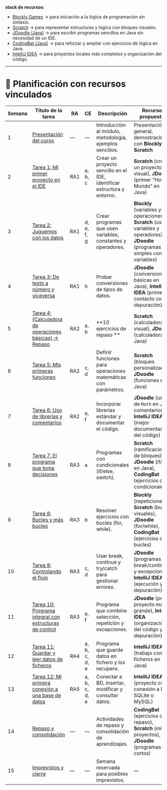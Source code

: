 **stack de recursos**:

* [Blockly Games](https://blockly.games/) → para iniciación a la lógica de programación sin sintaxis.
* [Scratch](https://scratch.mit.edu/) → para representar estructuras y lógica con bloques visuales.
* [JDoodle (Java)](https://www.jdoodle.com/online-java-compiler) → para escribir programas sencillos en Java sin necesidad de un IDE.
* [CodingBat (Java)](https://codingbat.com/java) → para reforzar y ampliar con ejercicios de lógica en Java.
* [IntelliJ IDEA](https://www.jetbrains.com/idea/) → para proyectos locales más completos y organización del código.

---

# 📅 Planificación con recursos vinculados

| Semana | Título de la tarea                                     | RA  | CE            | Descripción                                                             | Recursos propuestos                                                                                                             |
| ------ | ------------------------------------------------------ | --- | ------------- | ----------------------------------------------------------------------- | ------------------------------------------------------------------------------------------------------------------------------- |
| 1      | [Presentación del curso](Tarea0.md)                    | —   | —             | Introducción al módulo, metodología, ejemplos sencillos.                | Presentación general, demostración con **Blockly** y **Scratch**                                                                |
| 2      | [Tarea 1: Mi primer proyecto en el IDE](Tarea1.md)     | RA1 | a, b, c       | Crear un proyecto sencillo en el IDE, identificar estructura y entorno. | **Scratch** (crear un proyecto visual), **JDoodle** (primer “Hola Mundo” en Java)                                               |
| 3      | [Tarea 2: Juguemos con los datos](Tarea2.md)           | RA1 | d, e, f, g    | Crear programas que usen variables, constantes y operadores.            | **Blockly** (variables y operaciones), **Scratch** (usar variables y operadores), **JDoodle** (programas simples con variables) |
| 4      | [Tarea 3: De texto a número y viceversa](Tarea3.md)    | RA1 | h             | Probar conversiones de tipos de datos.                                  | **JDoodle** (conversiones básicas en Java), **IntelliJ IDEA** (primer contacto con depuración)                                  |
| 5      | [Tarea 4: (Calculadora de operaciones básicas) -> Repaso](Tarea4.md)| RA2 | a, b          | **10 ejercicios de repaso   **              | **Scratch** (calculadora visual), **JDoodle** (calculadora en Java)                                                             |
| 6      | [Tarea 5: Mis primeras funciones](Tarea5.md)           | RA2 | c, d          | Definir funciones para operaciones matemáticas con parámetros.          | **Scratch** (bloques personalizados), **JDoodle** (funciones en Java)                                                           |
| 7      | [Tarea 6: Uso de librerías y comentarios](Tarea.md)   | RA2 | e, f          | Incorporar librerías estándar y documentar el código.                   | **JDoodle** (uso de `Math` en Java, comentarios), **IntelliJ IDEA** (mejor documentación del código)                            |
| 8      | [Tarea 7: El programa que toma decisiones](Tarea7.md)  | RA3 | a             | Programas con condicionales (if/else, switch).                          | **Scratch** (ramificaciones de bloques), **JDoodle** (if/else en Java), **CodingBat** (ejercicios de condicionales)             |
| 9      | [Tarea 8: Bucles y más bucles](Tarea8.md)              | RA3 | b             | Resolver ejercicios con bucles (for, while).                            | **Blockly** (repeticiones), **Scratch** (bucles visuales), **JDoodle** (for/while), **CodingBat** (ejercicios de bucles)        |
| 10     | [Tarea 9: Controlando el flujo](Tarea9.md)            | RA3 | c, d          | Usar break, continue y try/catch para gestionar errores.                | **JDoodle** (programas con break/continue y excepciones), **IntelliJ IDEA** (ejecución y depuración)                            |
| 11     | [Tarea 10: Programa integral con estructuras de control](Tarea10.md) | RA3 | e, f          | Programa que combine selección, repetición y excepciones.               | **JDoodle** (primer proyecto más grande), **IntelliJ IDEA** (organización del código y depuración)                              |
| 12     | [Tarea 11: Guardar y leer datos de ficheros](Tarea11.md)| RA4 | a, b, c, d, e | Programa que guarde datos en fichero y los recupere.                    | **IntelliJ IDEA** (trabajo con ficheros en Java)                                                                                |
| 13     | [Tarea 12: Mi primera conexión a una base de datos](Tarea12.md) | RA5 | a, b, c, d, e | Conectar a BD, insertar, modificar y consultar datos.                   | **IntelliJ IDEA** (proyecto con conexión a BD SQLite o MySQL)                                                                   |
| 14     | [Repaso y consolidación](repaso.md)                   | —   | —             | Actividades de repaso y consolidación de aprendizajes.                  | **CodingBat** (ejercicios de repaso), **Scratch** (mini-proyectos), **JDoodle** (programas cortos)                              |
| 15     | [Imprevistos y cierre](cierre.md)                     | —   | —             | Semana reservada para posibles imprevistos.                             | —                                                                                                                               |


